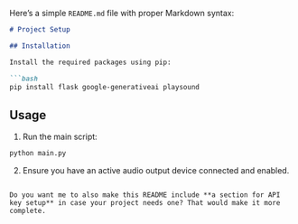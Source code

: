 Here’s a simple `README.md` file with proper Markdown syntax:

````markdown
# Project Setup

## Installation

Install the required packages using pip:

```bash
pip install flask google-generativeai playsound
````

## Usage

1. Run the main script:

```bash
python main.py
```

2. Ensure you have an active audio output device connected and enabled.

```

Do you want me to also make this README include **a section for API key setup** in case your project needs one? That would make it more complete.
```
